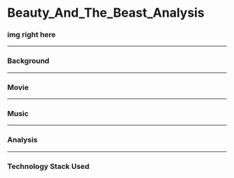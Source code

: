 # Beauty_And_The_Beast_Analysis

### img right here
---

### Background
---

### Movie
---

### Music
---

### Analysis
---

### Technology Stack Used
